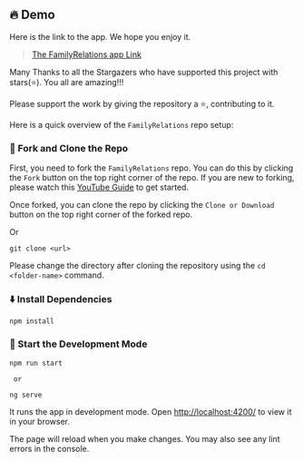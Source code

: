 ## 🔥 Demo

Here is the link to the app. We hope you enjoy it.

> [The FamilyRelations app Link](https://familyrelations.netlify.app/)

Many Thanks to all the Stargazers who have supported this project with stars(⭐). You all are amazing!!!

Please support the work by giving the repository a ⭐, contributing to it.

Here is a quick overview of the `FamilyRelations` repo setup:


### 🍴 Fork and Clone the Repo

First, you need to fork the `FamilyRelations` repo. You can do this by clicking the `Fork` button on the top right corner of the repo. If you are new to forking, please watch this [YouTube Guide](https://www.youtube.com/watch?v=h8suY-Osn8Q) to get started.

Once forked, you can clone the repo by clicking the `Clone or Download` button on the top right corner of the forked repo.

Or
```
git clone <url>
```

Please change the directory after cloning the repository using the `cd <folder-name>` command.

### ⬇️ Install Dependencies

```
npm install
```

### 🦄 Start the Development Mode

```
npm run start 
```
     or
```
ng serve
```
It runs the app in development mode. Open [http://localhost:4200/](http://localhost:4200/) to view it in your browser.

The page will reload when you make changes. You may also see any lint errors in the console.
